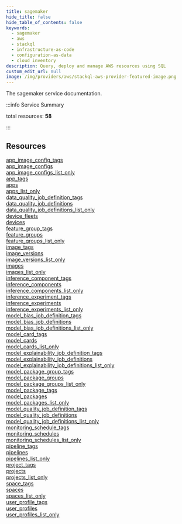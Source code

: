 ```yaml
---
title: sagemaker
hide_title: false
hide_table_of_contents: false
keywords:
  - sagemaker
  - aws
  - stackql
  - infrastructure-as-code
  - configuration-as-data
  - cloud inventory
description: Query, deploy and manage AWS resources using SQL
custom_edit_url: null
image: /img/providers/aws/stackql-aws-provider-featured-image.png
---
```


The sagemaker service documentation.

:::info Service Summary

<div class="row">
<div class="providerDocColumn">
<span>total resources:&nbsp;<b>58</b></span><br />
</div>
</div>

:::

## Resources
<div class="row">
<div class="providerDocColumn">
<a href="/providers/aws/sagemaker/app_image_config_tags/">app_image_config_tags</a><br />
<a href="/providers/aws/sagemaker/app_image_configs/">app_image_configs</a><br />
<a href="/providers/aws/sagemaker/app_image_configs_list_only/">app_image_configs_list_only</a><br />
<a href="/providers/aws/sagemaker/app_tags/">app_tags</a><br />
<a href="/providers/aws/sagemaker/apps/">apps</a><br />
<a href="/providers/aws/sagemaker/apps_list_only/">apps_list_only</a><br />
<a href="/providers/aws/sagemaker/data_quality_job_definition_tags/">data_quality_job_definition_tags</a><br />
<a href="/providers/aws/sagemaker/data_quality_job_definitions/">data_quality_job_definitions</a><br />
<a href="/providers/aws/sagemaker/data_quality_job_definitions_list_only/">data_quality_job_definitions_list_only</a><br />
<a href="/providers/aws/sagemaker/device_fleets/">device_fleets</a><br />
<a href="/providers/aws/sagemaker/devices/">devices</a><br />
<a href="/providers/aws/sagemaker/feature_group_tags/">feature_group_tags</a><br />
<a href="/providers/aws/sagemaker/feature_groups/">feature_groups</a><br />
<a href="/providers/aws/sagemaker/feature_groups_list_only/">feature_groups_list_only</a><br />
<a href="/providers/aws/sagemaker/image_tags/">image_tags</a><br />
<a href="/providers/aws/sagemaker/image_versions/">image_versions</a><br />
<a href="/providers/aws/sagemaker/image_versions_list_only/">image_versions_list_only</a><br />
<a href="/providers/aws/sagemaker/images/">images</a><br />
<a href="/providers/aws/sagemaker/images_list_only/">images_list_only</a><br />
<a href="/providers/aws/sagemaker/inference_component_tags/">inference_component_tags</a><br />
<a href="/providers/aws/sagemaker/inference_components/">inference_components</a><br />
<a href="/providers/aws/sagemaker/inference_components_list_only/">inference_components_list_only</a><br />
<a href="/providers/aws/sagemaker/inference_experiment_tags/">inference_experiment_tags</a><br />
<a href="/providers/aws/sagemaker/inference_experiments/">inference_experiments</a><br />
<a href="/providers/aws/sagemaker/inference_experiments_list_only/">inference_experiments_list_only</a><br />
<a href="/providers/aws/sagemaker/model_bias_job_definition_tags/">model_bias_job_definition_tags</a><br />
<a href="/providers/aws/sagemaker/model_bias_job_definitions/">model_bias_job_definitions</a><br />
<a href="/providers/aws/sagemaker/model_bias_job_definitions_list_only/">model_bias_job_definitions_list_only</a><br />
<a href="/providers/aws/sagemaker/model_card_tags/">model_card_tags</a>
</div>
<div class="providerDocColumn">
<a href="/providers/aws/sagemaker/model_cards/">model_cards</a><br />
<a href="/providers/aws/sagemaker/model_cards_list_only/">model_cards_list_only</a><br />
<a href="/providers/aws/sagemaker/model_explainability_job_definition_tags/">model_explainability_job_definition_tags</a><br />
<a href="/providers/aws/sagemaker/model_explainability_job_definitions/">model_explainability_job_definitions</a><br />
<a href="/providers/aws/sagemaker/model_explainability_job_definitions_list_only/">model_explainability_job_definitions_list_only</a><br />
<a href="/providers/aws/sagemaker/model_package_group_tags/">model_package_group_tags</a><br />
<a href="/providers/aws/sagemaker/model_package_groups/">model_package_groups</a><br />
<a href="/providers/aws/sagemaker/model_package_groups_list_only/">model_package_groups_list_only</a><br />
<a href="/providers/aws/sagemaker/model_package_tags/">model_package_tags</a><br />
<a href="/providers/aws/sagemaker/model_packages/">model_packages</a><br />
<a href="/providers/aws/sagemaker/model_packages_list_only/">model_packages_list_only</a><br />
<a href="/providers/aws/sagemaker/model_quality_job_definition_tags/">model_quality_job_definition_tags</a><br />
<a href="/providers/aws/sagemaker/model_quality_job_definitions/">model_quality_job_definitions</a><br />
<a href="/providers/aws/sagemaker/model_quality_job_definitions_list_only/">model_quality_job_definitions_list_only</a><br />
<a href="/providers/aws/sagemaker/monitoring_schedule_tags/">monitoring_schedule_tags</a><br />
<a href="/providers/aws/sagemaker/monitoring_schedules/">monitoring_schedules</a><br />
<a href="/providers/aws/sagemaker/monitoring_schedules_list_only/">monitoring_schedules_list_only</a><br />
<a href="/providers/aws/sagemaker/pipeline_tags/">pipeline_tags</a><br />
<a href="/providers/aws/sagemaker/pipelines/">pipelines</a><br />
<a href="/providers/aws/sagemaker/pipelines_list_only/">pipelines_list_only</a><br />
<a href="/providers/aws/sagemaker/project_tags/">project_tags</a><br />
<a href="/providers/aws/sagemaker/projects/">projects</a><br />
<a href="/providers/aws/sagemaker/projects_list_only/">projects_list_only</a><br />
<a href="/providers/aws/sagemaker/space_tags/">space_tags</a><br />
<a href="/providers/aws/sagemaker/spaces/">spaces</a><br />
<a href="/providers/aws/sagemaker/spaces_list_only/">spaces_list_only</a><br />
<a href="/providers/aws/sagemaker/user_profile_tags/">user_profile_tags</a><br />
<a href="/providers/aws/sagemaker/user_profiles/">user_profiles</a><br />
<a href="/providers/aws/sagemaker/user_profiles_list_only/">user_profiles_list_only</a>
</div>
</div>